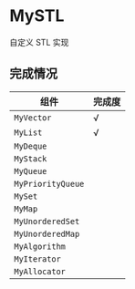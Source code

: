 # MySTL

自定义 STL 实现

## 完成情况

| 组件        | 完成度 |
|------------------------|-------|
| `MyVector`             | √    |
| `MyList`               | √    |
| `MyDeque`              |      |
| `MyStack`              |      |
| `MyQueue`              |      |
| `MyPriorityQueue`      |      |
| `MySet`                |      |
| `MyMap`                |      |
| `MyUnorderedSet`       |      |
| `MyUnorderedMap`       |      |
| `MyAlgorithm`          |      |
| `MyIterator`           |      |
| `MyAllocator`          |      |

